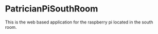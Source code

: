 # PatricianPiSouthRoom
This is the web based application for the raspberry pi located in the south room.
